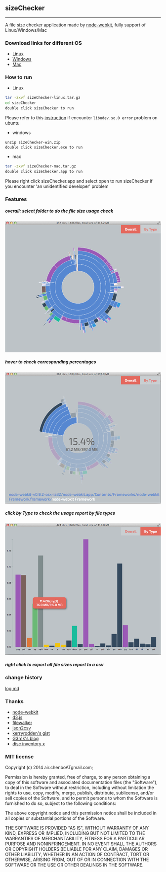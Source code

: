 ## sizeChecker 
---
A file size checker application made by [node-webkit](https://github.com/rogerwang/node-webkit), fully support of Linux/Windows/Mac

### Download links for different OS
* [Linux](http://airbob.github.io/download/sizeChecker-linux.tar.gz)
* [Windows](http://airbob.github.io/download/sizeChecker-win.zip)
* [Mac](http://airbob.github.io/download/sizeChecker-mac.tar.gz)

### How to run
* Linux
````bash
tar -zxvf sizeChecker-linux.tar.gz
cd sizeChecker
double click sizeChecker to run
````
Please refer to this [instruction](http://www.exponential.io/blog/install-node-webkit-on-ubuntu-linux) if encounter ```libudev.so.0 error``` problem on ubuntu
* windows
````
unzip sizeChecker-win.zip
double click sizeChecker.exe to run
````
* mac
````bash
tar -zxvf sizeChecker-mac.tar.gz
double click sizeChecker.app to run
````
Please right click sizeChecker.app and select open to run sizeChecker if you encounter 'an unidentified developer' problem

### Features
##### overall: select folder to do the file size usage check
![screenshot](screenshot/overall.png)
##### hover to check corresponding percentages 
![screenshot](screenshot/overall-hover.png)
##### click by Type to check the usage report by file types
![screenshot](screenshot/byType.png)
##### right click to export all file sizes report to a csv


### change history
[log.md](log.md)

### Thanks
* [node-webkit](https://github.com/rogerwang/node-webkit)
* [d3.js](http://d3js.org/)
* [filewalker](https://www.npmjs.org/package/filewalker)
* [json2csv](https://www.npmjs.org/package/json2csv) 
* [kerryrodden's gist](https://gist.github.com/kerryrodden/7090426)
* [G3n1k's blog](http://g3n1k.wordpress.com/2014/01/28/bar-chart-complete-code-d3-js/)
* [disc inventory x](http://www.derlien.com/)

### MIT license
Copyright (c) 2014 air.chenboATgmail.com;

Permission is hereby granted, free of charge, to any person obtaining a copy
of this software and associated documentation files (the &quot;Software&quot;), to deal
in the Software without restriction, including without limitation the rights
to use, copy, modify, merge, publish, distribute, sublicense, and/or sell
copies of the Software, and to permit persons to whom the Software is
furnished to do so, subject to the following conditions:

The above copyright notice and this permission notice shall be included in
all copies or substantial portions of the Software.

THE SOFTWARE IS PROVIDED &quot;AS IS&quot;, WITHOUT WARRANTY OF ANY KIND, EXPRESS OR
IMPLIED, INCLUDING BUT NOT LIMITED TO THE WARRANTIES OF MERCHANTABILITY,
FITNESS FOR A PARTICULAR PURPOSE AND NONINFRINGEMENT. IN NO EVENT SHALL THE
AUTHORS OR COPYRIGHT HOLDERS BE LIABLE FOR ANY CLAIM, DAMAGES OR OTHER
LIABILITY, WHETHER IN AN ACTION OF CONTRACT, TORT OR OTHERWISE, ARISING FROM,
OUT OF OR IN CONNECTION WITH THE SOFTWARE OR THE USE OR OTHER DEALINGS IN
THE SOFTWARE.
